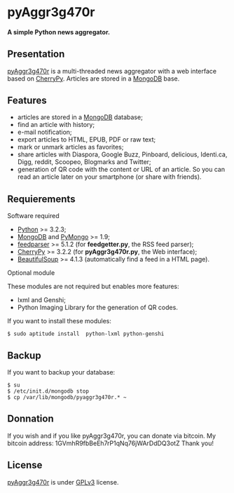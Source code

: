 pyAggr3g470r
============

#### A simple Python news aggregator.

Presentation
------------
[pyAggr3g470r](https://bitbucket.org/cedricbonhomme/pyaggr3g470r/) is a multi-threaded news aggregator with a web interface
based on [CherryPy](http://cherrypy.org/). Articles are stored in a [MongoDB](http://api.mongodb.org/python/current/) base.



Features
------------
* articles are stored in a [MongoDB](http://www.mongodb.org/) database;
* find an article with history;
* e-mail notification;
* export articles to HTML, EPUB, PDF or raw text;
* mark or unmark articles as favorites;
* share articles with Diaspora, Google Buzz, Pinboard, delicious, Identi.ca, Digg, reddit, Scoopeo, Blogmarks and Twitter;
* generation of QR code with the content or URL of an article. So you can read an article later on your smartphone (or share with friends).



Requierements
-------------

Software required

* [Python](http://python.org/) >= 3.2.3;
* [MongoDB](http://www.mongodb.org/) and [PyMongo](http://api.mongodb.org/python/current/) >= 1.9;
* [feedparser](http://code.google.com/p/feedparser/) >= 5.1.2 (for **feedgetter.py**, the RSS feed parser);
* [CherryPy](http://cherrypy.org/) >= 3.2.2 (for **pyAggr3g470r.py**, the Web interface);
* [BeautifulSoup](http://www.crummy.com/software/BeautifulSoup/) >= 4.1.3 (automatically find a feed in a HTML page).


Optional module

These modules are not required but enables more features:
* lxml and Genshi;
* Python Imaging Library for the generation of QR codes.


If you want to install these modules:

    $ sudo aptitude install  python-lxml python-genshi


Backup
------

If you want to backup your database:

    $ su
    $ /etc/init.d/mongodb stop
    $ cp /var/lib/mongodb/pyaggr3g470r.* ~


Donnation
---------
If you wish and if you like pyAggr3g470r, you can donate via bitcoin. My bitcoin address: 1GVmhR9fbBeEh7rP1qNq76jWArDdDQ3otZ
Thank you!



License
------------
[pyAggr3g470r](https://bitbucket.org/cedricbonhomme/pyaggr3g470r/) is under [GPLv3](http://www.gnu.org/licenses/gpl-3.0.txt) license.
